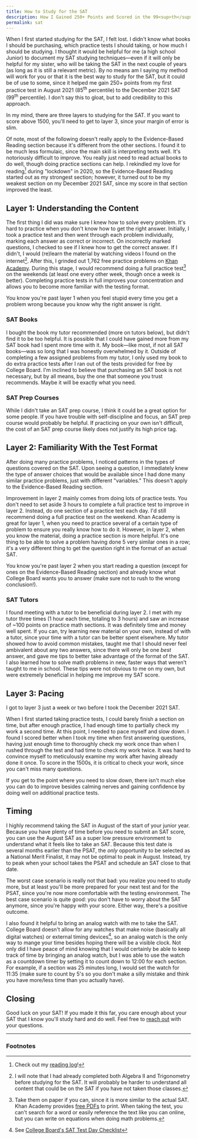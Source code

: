 ```yaml
---
title: How to Study for the SAT
description: How I Gained 250+ Points and Scored in the 99<sup>th</sup> Percentile
permalink: sat
---
```

When I first started studying for the SAT, I felt lost. I didn't know what books I should be purchasing, which practice tests I should taking, or how much I should be studying. I thought it would be helpful for me (a high school Junior) to document my SAT studying techniques—even if it will only be helpful for my sister, who will be taking the SAT in the next couple of years (as long as it is still a relevant metric). By no means am I saying my method will work for you or that it is the best way to study for the SAT, but it could be of use to some, since it helped me gain 250+ points from my first practice test in August 2021 (85<sup>th</sup> percentile) to the December 2021 SAT (99<sup>th</sup> percentile). I don't say this to gloat, but to add credibility to this approach.

In my mind, there are three layers to studying for the SAT. If you want to score above 1500, you'll need to get to layer 3, since your margin of error is slim.

Of note, most of the following doesn't really apply to the Evidence-Based Reading section because it's different from the other sections. I found it to be much less formulaic, since the main skill is interpreting texts well. It's notoriously difficult to improve. You really just need to read actual books to do well, though doing practice sections can help. I rekindled my love for reading[^1] during "lockdown" in 2020, so the Evidence-Based Reading started out as my strongest section; however, it turned out to be my weakest section on my December 2021 SAT, since my score in that section improved the least.

## Layer 1: Understanding the Content

The first thing I did was make sure I knew how to solve every problem. It's hard to practice when you don't know how to get the right answer. Initially, I took a practice test and then went through each problem individually, marking each answer as correct or incorrect. On incorrectly marked questions, I checked to see if I knew how to get the correct answer. If I didn't, I would (re)learn the material by watching videos I found on the internet[^2]. After this, I grinded out 1,762 free practice problems on [Khan Academy](https://www.khanacademy.org/sat). During this stage, I would recommend doing a full practice test[^3] on the weekends (at least one every other week, though once a week is better). Completing practice tests in full improves your concentration and allows you to become more familiar with the testing format.

You know you're past layer 1 when you feel stupid every time you get a problem wrong because you know why the right answer is right.

### SAT Books

I bought the book my tutor recommended (more on tutors below), but didn't find it to be too helpful. It is possible that I could have gained more from my SAT book had I spent more time with it. My book—like most, if not all SAT books—was so long that I was honestly overwhelmed by it. Outside of completing a few assigned problems from my tutor, I only used my book to do extra practice tests after I ran out of the tests provided for free by College Board. I'm inclined to believe that purchasing an SAT book is not necessary, but by all means, buy the one that someone you trust recommends. Maybe it will be exactly what you need.

### SAT Prep Courses

While I didn't take an SAT prep course, I think it could be a great option for some people. If you have trouble with self-discipline and focus, an SAT prep course would probably be helpful. If practicing on your own isn't difficult, the cost of an SAT prep course likely does not justify its high price tag.

## Layer 2: Familiarity With the Test Format

After doing many practice problems, I noticed patterns in the types of questions covered on the SAT. Upon seeing a question, I immediately knew the type of answer choices that would be available since I had done many similar practice problems, just with different "variables." This doesn't apply to the Evidence-Based Reading section.

Improvement in layer 2 mainly comes from doing lots of practice tests. You don't need to set aside 3 hours to complete a full practice test to improve in layer 2. Instead, do one section of a practice test each day. I'd still recommend doing a full practice test on the weekend. Khan Academy is great for layer 1, when you need to practice several of a certain type of problem to ensure you really know how to do it. However, in layer 2, when you know the material, doing a practice section is more helpful. It's one thing to be able to solve a problem having done 5 very similar ones in a row; it's a very different thing to get the question right in the format of an actual SAT.

You know you're past layer 2 when you start reading a question (except for ones on the Evidence-Based Reading section) and already know what College Board wants you to answer (make sure not to rush to the wrong conclusion!).

### SAT Tutors

I found meeting with a tutor to be beneficial during layer 2. I met with my tutor three times (1 hour each time, totaling to 3 hours) and saw an increase of ~100 points on practice math sections. It was definitely time and money well spent. If you can, try learning new material on your own, instead of with a tutor, since your time with a tutor can be better spent elsewhere. My tutor showed how to avoid common mistakes, taught me that I should never feel ambivalent about any two answers, since there will only be one _best_ answer, and gave me tips to better take advantage of the format of the SAT. I also learned how to solve math problems in new, faster ways that weren't taught to me in school. These tips were not obvious to me on my own, but were extremely beneficial in helping me improve my SAT score.

## Layer 3: Pacing

I got to layer 3 just a week or two before I took the December 2021 SAT.

When I first started taking practice tests, I could barely finish a section on time, but after enough practice, I had enough time to partially check my work a second time. At this point, I needed to pace myself and slow down. I found I scored better when I took my time when first answering questions, having just enough time to thoroughly check my work once than when I rushed through the test and had time to check my work twice. It was hard to convince myself to meticulously examine my work after having already done it once. To score in the 1500s, it is critical to check your work, since you can't miss many questions.

If you get to the point where you need to slow down, there isn't much else you can do to improve besides calming nerves and gaining confidence by doing well on additional practice tests.

## Timing

I highly recommend taking the SAT in August of the start of your junior year. Because you have plenty of time before you need to submit an SAT score, you can use the August SAT as a super low pressure environment to understand what it feels like to take an SAT. Because this test date is several months earlier than the PSAT, the _only_ opportunity to be selected as a National Merit Finalist, it may not be optimal to peak in August. Instead, try to peak when your school takes the PSAT and schedule an SAT close to that date.

The worst case scenario is really not that bad: you realize you need to study more, but at least you'll be more prepared for your next test and for the PSAT, since you're now more comfortable with the testing environment. The best case scenario is quite good: you don't have to worry about the SAT anymore, since you're happy with your score. Either way, there's a positive outcome.

I also found it helpful to bring an analog watch with me to take the SAT. College Board doesn't allow for any watches that make noise (basically all digital watches) or external timing devices[^4], so an analog watch is the only way to mange your time besides hoping there will be a visible clock. Not only did I have peace of mind knowing that I would certainly be able to keep track of time by bringing an analog watch, but I was able to use the watch as a countdown timer by setting it to count down to 12:00 for each section. For example, if a section was 25 minutes long, I would set the watch for 11:35 (make sure to count by 5's so you don't make a silly mistake and think you have more/less time than you actually have).

## Closing

Good luck on your SAT! If you made it this far, you care enough about your SAT that I know you'll study hard and do well. Feel free to [reach out](/contact) with your questions.

---

### Footnotes

[^1]: Check out my [reading log](/books)!
[^2]: I will note that I had already completed both Algebra II and Trigonometry before studying for the SAT. It will probably be harder to understand all content that could be on the SAT if you have not taken those classes.
[^3]: Take them on paper if you can, since it is more similar to the actual SAT. Khan Academy provides [free PDFs](https://www.khanacademy.org/test-prep/sat/full-length-sat-1/paper-sat-tests/a/full-length-sats-to-take-on-paper) to print. When taking the test, you can't search for a word or easily reference the text like you can online, but you can write on equations when doing math problems.
[^4]: See [College Board's SAT Test Day Checklist](https://collegereadiness.collegeboard.org/sat/taking-the-test/test-day-checklist)
